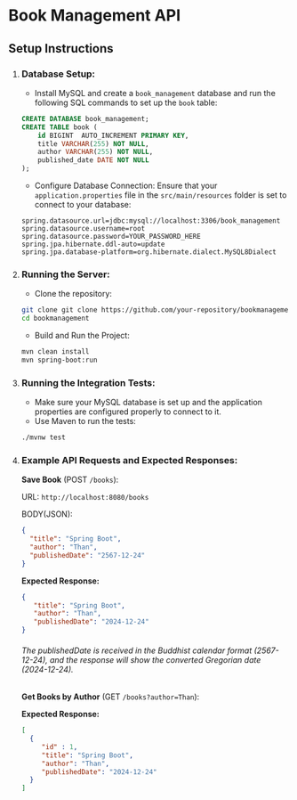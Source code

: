 # Book Management API
## Setup Instructions

1. ### Database Setup:
   - Install MySQL and create a `book_management` database and run the following SQL commands to set up the `book` table:

    ```sql
    CREATE DATABASE book_management;
    CREATE TABLE book (
        id BIGINT  AUTO_INCREMENT PRIMARY KEY,
        title VARCHAR(255) NOT NULL,
        author VARCHAR(255) NOT NULL,
        published_date DATE NOT NULL
    );
    ```
   - Configure Database Connection: Ensure that your `application.properties` file in the `src/main/resources` folder is set to connect to your database:

   ```properties
   spring.datasource.url=jdbc:mysql://localhost:3306/book_management
   spring.datasource.username=root
   spring.datasource.password=YOUR_PASSWORD_HERE
   spring.jpa.hibernate.ddl-auto=update
   spring.jpa.database-platform=org.hibernate.dialect.MySQL8Dialect
   ```
   
2. ### Running the Server:
    - Clone the repository:
    ```bash
    git clone git clone https://github.com/your-repository/bookmanagement.git
    cd bookmanagement
    ```

    - Build and Run the Project:
    ```bash
   mvn clean install
   mvn spring-boot:run
    ```

3. ### Running the Integration Tests:
   - Make sure your MySQL database is set up and the application properties are configured properly to connect to it.
    - Use Maven to run the tests:
    ```bash
    ./mvnw test
    ```

4. ### Example API Requests and Expected Responses:

   **Save Book** (POST `/books`):

   URL: `http://localhost:8080/books`

   BODY(JSON):
    ``` json
   {
      "title": "Spring Boot",
      "author": "Than",
      "publishedDate": "2567-12-24"
   }
    ```
   **Expected Response:**
   ``` json
   {
      "title": "Spring Boot",
      "author": "Than",
      "publishedDate": "2024-12-24"
   }
    ```
   ###### The publishedDate is received in the Buddhist calendar format (2567-12-24), and the response will show the converted Gregorian date (2024-12-24).

   **Get Books by Author** (GET `/books?author=Than`):

   **Expected Response:**
    ``` json
   [
      {
         "id" : 1,
         "title": "Spring Boot",
         "author": "Than",
         "publishedDate": "2024-12-24"
      }
   ]
    ```
